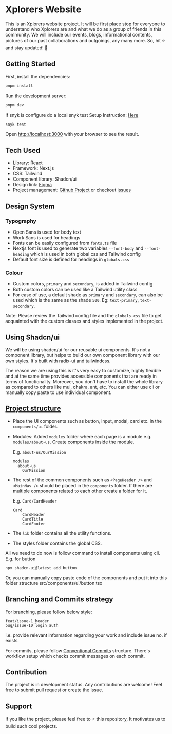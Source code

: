 # Xplorers Website

This is an Xplorers website project. It will be first place stop for everyone to understand who Xplorers are and what we do as a group of friends in this community. We will include our events, blogs, informational contents, pictures of our past collaborations and outgoings, any many more. So, hit ⭐ and stay updated! 🥳

## Getting Started

First, install the dependencies:

```bash
pnpm install
```

Run the development server:

```bash
pnpm dev
```

If snyk is configure do a local snyk test
Setup Instruction: [Here](https://docs.snyk.io/snyk-cli/install-or-update-the-snyk-cli)
```bash
snyk test
```

Open [http://localhost:3000](http://localhost:3000) with your browser to see the result.

## Tech Used

- Library: React
- Framework: Next.js
- CSS: Tailwind
- Component library: Shadcn/ui
- Design link: [Figma](https://www.figma.com/design/fQssgttgmTJNUu8mIzlxcO/Xplorers?node-id=0-1&m=dev)
- Project management: [Github Project](https://github.com/orgs/xplorer-io/projects/5) or checkout [issues](https://github.com/xplorer-io/website/issues)

## Design System

### Typography

- Open Sans is used for body text
- Work Sans is used for headings
- Fonts can be easily configured from `fonts.ts` file
- Nextjs font is used to generate two variables `--font-body` and `--font-heading` which is used in both global css and Tailwind config
- Default font size is defined for headings in `globals.css`

### Colour

- Custom colors, `primary` and `secondary`, is added in Tailwind config
- Both custom colors can be used like a Tailwind utility class
- For ease of use, a default shade as `primary` and `secondary`, can also be used which is the same as the shade `500`. Eg: `text-primary`, `text-secondary`.

Note: Please review the Tailwind config file and the `globals.css` file to get acquainted with the custom classes and styles implemented in the project.

## Using Shadcn/ui

We will be using shadcn/ui for our reusable ui components. It's not a component library, but helps to build our own component library with our own styles. It's built with radix-ui and tailwindcss.

The reason we are using this is it's very easy to customize, highly flexible and at the same time provides accessible components that are ready in terms of functionality. Moreover, you don't have to install the whole library as compared to others like mui, chakra, ant, etc. You can either use cli or manually copy paste to use individual component.

## [Project structure](https://ui.shadcn.com/docs/installation/next#app-structure)

- Place the UI components such as button, input, modal, card etc. in the `components/ui` folder.
- Modules: Added `modules` folder where each page is a module e.g. `modules/about-us`. Create components inside the module.

  E.g. `about-us/OurMission`

  ```
  modules
    about-us
      OurMission
  ```

- The rest of the common components such as `<PageHeader />` and `<MainNav />` should be placed in the `components` folder. If there are multiple components related to each other create a folder for it.

  E.g. `Card/CardHeader`

  ```
  Card
      CardHeader
      CardTitle
      CardFooter
  ```

- The `lib` folder contains all the utility functions.
- The styles folder contains the global CSS.

All we need to do now is follow command to install components using cli. E.g. for button

```
npx shadcn-ui@latest add button
```

Or, you can manually copy paste code of the components and put it into this folder structure src/components/ui/button.tsx

## Branching and Commits strategy

For branching, please follow below style:

```
feat/issue-1_header
bug/issue-10_login_auth
```

i.e. provide relevant information regarding your work and include issue no. if exists

For commits, please follow [Conventional Commits](https://www.conventionalcommits.org/en/v1.0.0/) structure. There's workflow setup which checks commit messages on each commit.

## Contribution

The project is in development status. Any contributions are welcome! Feel free to submit pull request or create the issue.

## Support

If you like the project, please feel free to ⭐ this repository, It motivates us to build such cool projects.
